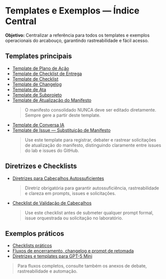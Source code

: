 # Templates e Exemplos — Índice Central

**Objetivo:** Centralizar a referência para todos os templates e exemplos operacionais do arcabouço, garantindo rastreabilidade e fácil acesso.


## Templates principais
- [Template de Plano de Ação](../TEMPLATE_PLANO_ACAO.md)
- [Template de Checklist de Entrega](../TEMPLATE_CHECKLIST_ENTREGA.md)
- [Template de Checklist](../TEMPLATE_CHECKLIST.md)
- [Template de Changelog](./template_changelog.md)
- [Template de Ata](./TEMPLATE_ATA.md)
- [Template de Subprojeto](../TEMPLATE_SUBPROJETO.md)
- [Template de Atualização do Manifesto](../TEMPLATE_ATUALIZACAO_MANIFESTO.md)  
	> O manifesto consolidado NUNCA deve ser editado diretamente. Sempre gere a partir deste template.
- [Template de Conversa IA](../ia_conversas/TEMPLATE_CONVERSA_IA.md)
- [Template de Issue — Substituição de Manifesto](../ISSUE_TEMPLATE/substituicao_template_manifesto.md)
	> Use este template para registrar, debater e rastrear solicitações de atualização do manifesto, distinguindo claramente entre issues do lab e issues do GitHub.

## Diretrizes e Checklists
- [Diretrizes para Cabeçalhos Autossuficientes](./diretrizes_cabecalhos_autossuficientes.md)  
	> Diretriz obrigatória para garantir autossuficiência, rastreabilidade e clareza em prompts, issues e solicitações.
- [Checklist de Validação de Cabeçalhos](./CHECKLIST_VALIDACAO_CABECALHOS.md)  
	> Use este checklist antes de submeter qualquer prompt formal, issue orquestrada ou solicitação no laboratório.

## Exemplos práticos
- [Checklists práticos](./checklists_praticos.md)
- [Fluxos de encerramento, changelog e prompt de retomada](./fluxos_encerramento.md)
- [Diretrizes e templates para GPT-5 Mini](./GPT5_mini_guidelines.md)

> Para fluxos completos, consulte também os anexos de debate, rastreabilidade e automação.
